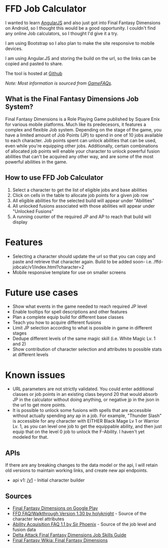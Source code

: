 FFD Job Calculator
==================
I wanted to learn [AngularJS](http://angularjs.org/) and also just got into Final Fantasy Dimensions
on Android, so I thought this would be a good opportunity.  I couldn't find any online Job
calculators, so I thought I'd give it a try.

I am using Bootstrap so I also plan to make the site responsive to mobile devices.

I am using Angular.JS and storing the build on the url, so the links can be copied and pasted to share.

The tool is hosted at [Github](http://infomofo.github.com/ffd-jobcalc/v1/index.html)

_Note: Most information is sourced from [GameFAQs](http://www.gamefaqs.com/iphone/672352-final-fantasy-dimensions/faqs)._

What is the Final Fantasy Dimensions Job System?
------------------------------------------------
Final Fantasy Dimensions is a Role Playing Game published by Square Enix for various mobile platforms.  Much like its predecesors, it features a complex and flexible Job system.  Depending on the stage of the game, you have a limited amount of Job Points (JP) to spend in one of 10 jobs available to each character.  Job points spent can unlock abilities that can be used, even while you're equipping other jobs.  Additionally, certain combinations of allocated job points will enable your character to unlock powerful fusion abilities that can't be acquired any other way, and are some of the most powerful abilities in the game.

How to use FFD Job Calculator
-----------------------------
1. Select a character to get the list of eligible jobs and base abilities
2. Click on cells in the table to allocate job points for a given job row
3. All eligible abilities for the selected build will appear under "Abilities"
4. All unlocked fusions associated with those abilities will appear under "Unlocked Fusions"
5. A running counter of the required JP and AP to reach that build will display

Features
========
* Selecting a character should update the url so that you can copy and paste and retrieve that character again.  Build to be added soon- i.e. /ffd-jobcalc/v1/index.html?character=2
* Mobile responsive template for use on smaller screens

Future use cases
================
* Show what events in the game needed to reach required JP level
* Enable tooltips for spell descriptions and other features
* Plan a complete equip build for different base classes
* Teach you how to acquire different fusions
* Limit JP selection according to what is possible in game in different stages
* Dedupe different levels of the same magic skill (i.e. White Magic Lv. 1 and 2)
* Show contribution of character selection and attributes to possible stats at different levels

Known issues
============
* URL parameters are not strictly validated.  You could enter additional classes or job points in an existing class beyond 20 that would absorb JP in the calculator without doing anything, or negative jp in the json in the url to get more points.
* It is possible to unlock some fusions with spells that are accessible without actually spending any ap in a job.  For example, "Thunder Slash" is accessible for any character with EITHER Black Mage Lv 1 or Warrior Lv. 1, as you can level one job to get the equippable ability, and then just equip that on the level 0 job to unlock the F-Ability.  I haven't yet modeled for that.

APIs
---------
If there are any breaking changes to the data model or the api, I will retain old versions to maintain working links, and create new api endpoints.

* api v1: [/v1](./v1) - Initial character builder

Sources
-------
* [Final Fantasy Dimensions on Google Play](https://play.google.com/store/apps/details?id=com.square_enix.android_googleplay.ffl_gp)
* [FFD FAQ/Walkthrough Version 1.30 by holyknight](http://www.gamefaqs.com/iphone/672352-final-fantasy-dimensions/faqs/65107) - Source of the character level attributes
* [Ability Acquisition FAQ 1.1 by Sir Phoenix](http://www.gamefaqs.com/iphone/672352-final-fantasy-dimensions/faqs/66204#section30) - Source of the job level and fusion data
* [Delta Attack Final Fantasy Dimensions Job Skills Guide](http://www.deltaattack.com/2013/01/16/final-fantasy-dimensions-job-abilities-faq-help/)
* [Final Fantasy Wikia: Final Fantasy Dimensions](http://finalfantasy.wikia.com/wiki/Final_Fantasy_Dimensions)

